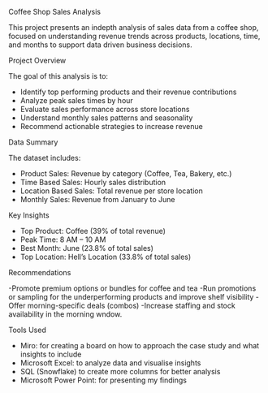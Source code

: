 Coffee Shop Sales Analysis

This project presents an indepth analysis of sales data from a coffee shop, focused on understanding revenue trends across products, locations, time, and months to support data driven business decisions.

Project Overview

The goal of this analysis is to:

- Identify top performing products and their revenue contributions
- Analyze peak sales times by hour 
- Evaluate sales performance across store locations
- Understand monthly sales patterns and seasonality
- Recommend actionable strategies to increase revenue

Data Summary

The dataset includes:

- Product Sales: Revenue by category (Coffee, Tea, Bakery, etc.)
- Time Based Sales: Hourly sales distribution
- Location Based Sales: Total revenue per store location
- Monthly Sales: Revenue from January to June

Key Insights

- Top Product: Coffee (39% of total revenue)
- Peak Time: 8 AM – 10 AM
- Best Month: June (23.8% of total sales)
- Top Location: Hell’s Location (33.8% of total sales)

 Recommendations

-Promote premium options or bundles for coffee and tea
-Run promotions or sampling for the underperforming products and improve shelf visibility
-Offer morning-specific deals (combos)
-Increase staffing and stock availability in the morning wndow.

Tools Used

- Miro: for creating a board on how to approach the case study and what insights to include
- Microsoft Excel: to analyze data and visualise insights
- SQL (Snowflake) to create  more columns for better analysis
- Microsoft Power Point: for presenting my findings

